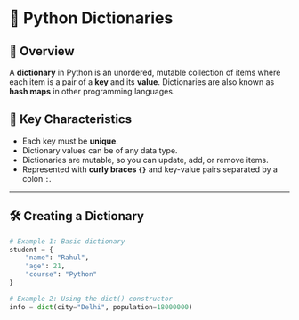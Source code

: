 # 📘  Python Dictionaries

## 🧩 Overview
A **dictionary** in Python is an unordered, mutable collection of items where each item is a pair of a **key** and its **value**. Dictionaries are also known as **hash maps** in other programming languages.

## 🔑 Key Characteristics
- Each key must be **unique**.
- Dictionary values can be of any data type.
- Dictionaries are mutable, so you can update, add, or remove items.
- Represented with **curly braces `{}`** and key-value pairs separated by a colon `:`.

---

## 🛠️ Creating a Dictionary

```python
# Example 1: Basic dictionary
student = {
    "name": "Rahul",
    "age": 21,
    "course": "Python"
}

# Example 2: Using the dict() constructor
info = dict(city="Delhi", population=18000000)
